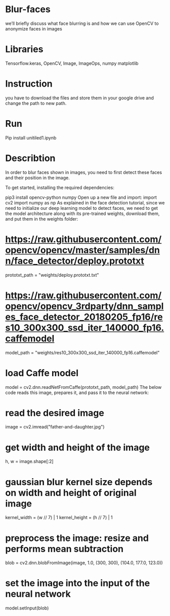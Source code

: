 # Blur-faces
we’ll briefly discuss what face blurring is and how we can use OpenCV to anonymize faces in images
# Libraries
 Tensorflow.keras, OpenCV,
Image, ImageOps,
numpy 
matplotlib
# Instruction
you have to download the files and store them in your google drive and change the path to new path.
# Run
Pip install unitiled1.ipynb
# Describtion

In order to blur faces shown in images, you need to first detect these faces and their position in the image.

To get started, installing the required dependencies:

pip3 install opencv-python numpy
Open up a new file and import:
import cv2
import numpy as np
As explained in the face detection tutorial, since we need to initialize our deep learning model to detect faces, we need to get the model architecture along with its pre-trained weights, download them, and put them in the weights folder:

# https://raw.githubusercontent.com/opencv/opencv/master/samples/dnn/face_detector/deploy.prototxt
prototxt_path = "weights/deploy.prototxt.txt"
# https://raw.githubusercontent.com/opencv/opencv_3rdparty/dnn_samples_face_detector_20180205_fp16/res10_300x300_ssd_iter_140000_fp16.caffemodel 
model_path = "weights/res10_300x300_ssd_iter_140000_fp16.caffemodel"
# load Caffe model
model = cv2.dnn.readNetFromCaffe(prototxt_path, model_path)
The below code reads this image, prepares it, and pass it to the neural network:

# read the desired image
image = cv2.imread("father-and-daughter.jpg")
# get width and height of the image
h, w = image.shape[:2]
# gaussian blur kernel size depends on width and height of original image
kernel_width = (w // 7) | 1
kernel_height = (h // 7) | 1
# preprocess the image: resize and performs mean subtraction
blob = cv2.dnn.blobFromImage(image, 1.0, (300, 300), (104.0, 177.0, 123.0))
# set the image into the input of the neural network
model.setInput(blob)

